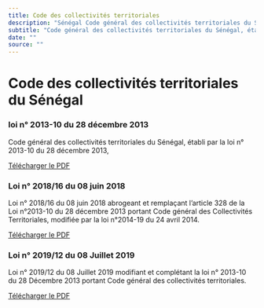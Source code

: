```yaml
---
title: Code des collectivités territoriales
description: "Sénégal Code général des collectivités territoriales du Sénégal, établi par la loi n° 2013-10 du 28 décembre 2013"
subtitle: "Code général des collectivités territoriales du Sénégal, établi par la loi n° 2013-10 du 28 décembre 2013"
date: ""
source: ""
---
```


# Code des collectivités territoriales du Sénégal

### loi n° 2013-10 du 28 décembre 2013

Code général des collectivités territoriales du Sénégal, établi par la loi n° 2013-10 du 28 décembre 2013,

<a href="https://faolex.fao.org/docs/pdf/sen201100.pdf" target="_blank">Télécharger le PDF</a> <span class="i-heroicons-arrow-top-right-on-square"></span>

### Loi n° 2018/16 du 08 juin 2018

Loi n° 2018/16 du 08 juin 2018 abrogeant et remplaçant l’article 328 de la Loi n°2013-10 du 28 décembre 2013 portant Code général des Collectivités Territoriales, modifiée par la loi n°2014-19 du 24 avril 2014.

<a href="https://www.dri.gouv.sn/sites/default/files/an-documents/Loi%202018-16.pdf" target="_blank">Télécharger le PDF</a> <span class="i-heroicons-arrow-top-right-on-square"></span>

### Loi n° 2019/12 du 08 Juillet 2019

Loi n° 2019/12 du 08 Juillet 2019 modifiant et complétant la loi n° 2013-10 du 28 Décembre 2013 portant Code général des collectivités territoriales.

<a href="https://www.dri.gouv.sn/sites/default/files/LOI/LOI%202019/L-2019-12.pdf" target="_blank">Télécharger le PDF</a> <span class="i-heroicons-arrow-top-right-on-square"></span>
